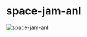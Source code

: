 # space-jam-anl

![space-jam-anl](https://docs.microsoft.com/en-us/learn/modules/predict-basketball-player-efficiency-ratings/media/space-jam-end-card.png)
